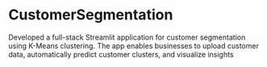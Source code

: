 # CustomerSegmentation
Developed a full-stack Streamlit application for customer segmentation using K-Means clustering. The app enables businesses to upload customer data, automatically predict customer clusters, and visualize insights
